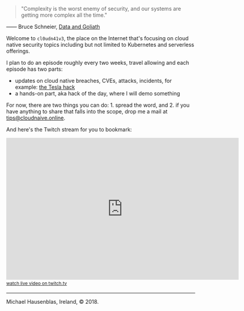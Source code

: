 > "Complexity is the worst enemy of security, and our systems are getting more complex all the time."

&mdash;&mdash; Bruce Schneier, [Data and Goliath](https://www.goodreads.com/work/quotes/41629774-data-and-goliath-the-hidden-battles-to-collect-your-data-and-control-yo)

Welcome to `cl0udn41v3`, the place on the Internet that's focusing on cloud native security
topics including but not limited to Kubernetes and serverless offerings.

I plan to do an episode roughly every two weeks, travel allowing and each episode has two parts:

- updates on cloud native breaches, CVEs, attacks, incidents, for example: [the Tesla hack](https://redlock.io/blog/cryptojacking-tesla)
- a hands-on part, aka hack of the day, where I will demo something

For now, there are two things you can do: 1. spread the word, and 2. if you have anything to share that falls into the scope, drop me
a mail at <a href="mailto:tips@cloudnaive.online">tips@cloudnaive.online</a>.

And here's the Twitch stream for you to bookmark:

<iframe src="https://player.twitch.tv/?channel=mhausenblas" frameborder="0" allowfullscreen="true" scrolling="no" height="378" width="620"></iframe>
<a href="https://www.twitch.tv/mhausenblas?tt_content=text_link&tt_medium=live_embed" style="padding:2px 0px 4px; display:block; width:345px; font-weight:normal; font-size:12px; text-decoration:underline;">watch live video on twitch.tv</a>

----
Michael Hausenblas, Ireland, © 2018.